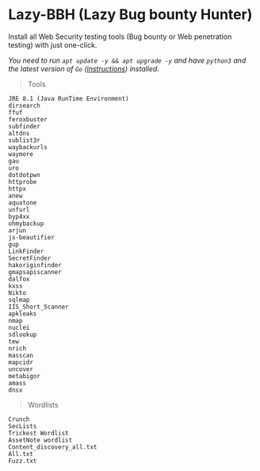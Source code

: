 # Lazy-BBH (Lazy Bug bounty Hunter)

Install all Web Security testing tools (Bug bounty or Web penetration testing) with just one-click.

*You need to run `apt update -y && apt upgrade -y` and have `python3` and the latest version of `Go` ([instructions](https://go.dev/doc/install)) installed.*

> Tools

```
JRE 8.1 (Java RunTime Environment)
dirsearch
ffuf
feroxbuster
subfinder
altdns
sublist3r
waybackurls
waymore
gau
uro
dotdotpwn
httprobe
httpx
anew
aquatone
unfurl
byp4xx
ohmybackup
arjun
js-beautifier
gup
LinkFinder
SecretFinder
hakoriginfinder
gmapsapiscanner
dalfox
kxss
Nikto
sqlmap
IIS_Short_Scanner
apkleaks
nmap
nuclei
sdlookup
tew
nrich
masscan
mapcidr
uncover
metabigor
amass
dnsx

```
>Wordlists

```
Crunch
SecLists
Trickest Wordlist
AssetNote wordlist
Content_discovery_all.txt
All.txt
Fuzz.txt
```
